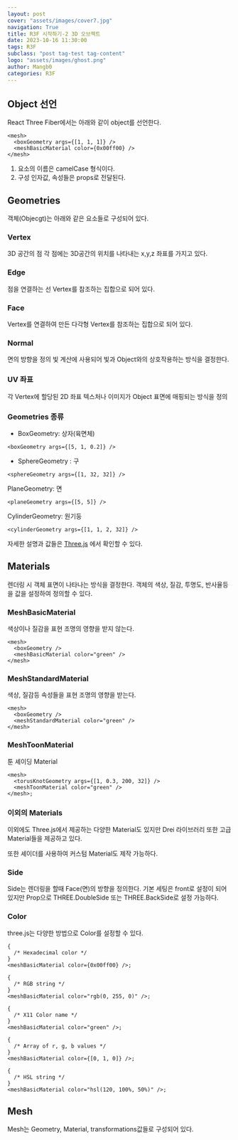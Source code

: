 ```yaml
---
layout: post
cover: "assets/images/cover7.jpg"
navigation: True
title: R3F 시작하기-2 3D 오브젝트
date: 2023-10-16 11:30:00
tags: R3F
subclass: "post tag-test tag-content"
logo: "assets/images/ghost.png"
author: Mangb0
categories: R3F
---
```


## Object 선언

React Three Fiber에서는 아래와 같이 object를 선언한다.
```
<mesh>
  <boxGeometry args={[1, 1, 1]} />
  <meshBasicMaterial color={0x00ff00} />
</mesh>
```
1. 요소의 이름은 camelCase 형식이다.
2. 구성 인자값, 속성들은 props로 전달된다.

## Geometries

객체(Objecgt)는 아래와 같은 요소들로 구성되어 있다.

### Vertex

3D 공간의 점
각 점에는 3D공간의 위치를 나타내는 x,y,z 좌표를 가지고 있다.


### Edge

점을 연결하는 선
Vertex를 참조하는 집합으로 되어 있다.

### Face

Vertex를 연결하여 만든 다각형
Vertex를 참조하는 집합으로 되어 있다.

### Normal

면의 방향을 정의
빛 계산에 사용되어 빛과 Object와의 상호작용하는 방식을 결정한다.

### UV 좌표

각 Vertex에 할당된 2D 좌표 
텍스처나 이미지가 Object 표면에 매핑되는 방식을 정의

### Geometries 종류

- BoxGeometry: 상자(육면체)

```
<boxGeometry args={[5, 1, 0.2]} />
```

- SphereGeometry : 구

```
<sphereGeometry args={[1, 32, 32]} />
```

PlaneGeometry: 면
```
<planeGeometry args={[5, 5]} />
```

CylinderGeometry: 원기둥
```
<cylinderGeometry args={[1, 1, 2, 32]} />
```

자세한 설명과 값들은 [Three.js](https://threejs.org/docs/?q=geometry#api/en/geometries/BoxGeometry) 에서 확인할 수 있다.

## Materials

렌더링 시 객체 표면이 나타나는 방식을 결정한다.
객체의 색상, 질감, 투명도, 반사율등을 값을 설정하여 정의할 수 있다.

### MeshBasicMaterial

색상이나 질감을 표현
조명의 영향을 받지 않는다.
```
<mesh>
  <boxGeometry />
  <meshBasicMaterial color="green" />
</mesh>
```

### MeshStandardMaterial

색상, 질감등 속성들을 표현
조명의 영향을 받는다.
```
<mesh>
  <boxGeometry />
  <meshStandardMaterial color="green" />
</mesh>
```

### MeshToonMaterial

툰 셰이딩 Material
```
<mesh>
  <torusKnotGeometry args={[1, 0.3, 200, 32]} />
  <meshToonMaterial color="green" />
</mesh>;
```

### 이외의 Materials

이외에도 Three.js에서 제공하는 다양한 Material도 있지만
Drei 라이브러리 또한 고급 Material들을 제공하고 있다.

또한 셰이더를 사용하여 커스텀 Material도 제작 가능하다.

### Side

Side는 렌더링을 할때 Face(면)의 방향을 정의한다.
기본 세팅은 front로 설정이 되어있지만 Prop으로 THREE.DoubleSide 또는 THREE.BackSide로 설정 가능하다.

### Color

three.js는 다양한 방법으로 Color를 설정할 수 있다.
```
{
  /* Hexadecimal color */
}
<meshBasicMaterial color={0x00ff00} />;

{
  /* RGB string */
}
<meshBasicMaterial color="rgb(0, 255, 0)" />;

{
  /* X11 Color name */
}
<meshBasicMaterial color="green" />;

{
  /* Array of r, g, b values */
}
<meshBasicMaterial color={[0, 1, 0]} />;

{
  /* HSL string */
}
<meshBasicMaterial color="hsl(120, 100%, 50%)" />;
```

## Mesh

Mesh는 Geometry, Material, transformations값들로 구성되어 있다.
